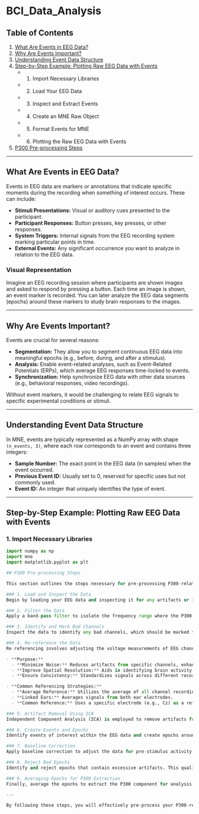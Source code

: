 # BCI_Data_Analysis

## Table of Contents
1. [What Are Events in EEG Data?](#what-are-events-in-eeg-data)
2. [Why Are Events Important?](#why-are-events-important)
3. [Understanding Event Data Structure](#understanding-event-data-structure)
4. [Step-by-Step Example: Plotting Raw EEG Data with Events](#step-by-step-example-plotting-raw-eeg-data-with-events)
   - 1. Import Necessary Libraries
   - 2. Load Your EEG Data
   - 3. Inspect and Extract Events
   - 4. Create an MNE Raw Object
   - 5. Format Events for MNE
   - 6. Plotting the Raw EEG Data with Events
5. [P300 Pre-processing Steps](#p300-pre-processing-steps)

---

## What Are Events in EEG Data?

Events in EEG data are markers or annotations that indicate specific moments during the recording when something of interest occurs. These can include:

- **Stimuli Presentations:** Visual or auditory cues presented to the participant.
- **Participant Responses:** Button presses, key presses, or other responses.
- **System Triggers:** Internal signals from the EEG recording system marking particular points in time.
- **External Events:** Any significant occurrence you want to analyze in relation to the EEG data.

### Visual Representation

Imagine an EEG recording session where participants are shown images and asked to respond by pressing a button. Each time an image is shown, an event marker is recorded. You can later analyze the EEG data segments (epochs) around these markers to study brain responses to the images.

---

## Why Are Events Important?

Events are crucial for several reasons:

- **Segmentation:** They allow you to segment continuous EEG data into meaningful epochs (e.g., before, during, and after a stimulus).
- **Analysis:** Enable event-related analyses, such as Event-Related Potentials (ERPs), which average EEG responses time-locked to events.
- **Synchronization:** Help synchronize EEG data with other data sources (e.g., behavioral responses, video recordings).

Without event markers, it would be challenging to relate EEG signals to specific experimental conditions or stimuli.

---

## Understanding Event Data Structure

In MNE, events are typically represented as a NumPy array with shape `(n_events, 3)`, where each row corresponds to an event and contains three integers:

- **Sample Number:** The exact point in the EEG data (in samples) when the event occurred.
- **Previous Event ID:** Usually set to 0, reserved for specific uses but not commonly used.
- **Event ID:** An integer that uniquely identifies the type of event.

---

## Step-by-Step Example: Plotting Raw EEG Data with Events

### 1. Import Necessary Libraries
```python
import numpy as np
import mne
import matplotlib.pyplot as plt

## P300 Pre-processing Steps

This section outlines the steps necessary for pre-processing P300-related EEG data. Each step is crucial for preparing your data for subsequent analysis.

### 1. Load and Inspect the Data
Begin by loading your EEG data and inspecting it for any artifacts or irregularities. This initial review helps identify potential issues that may affect the analysis.

### 2. Filter the Data
Apply a band-pass filter to isolate the frequency range where the P300 component typically occurs (0.1 Hz to 30 Hz). Filtering helps enhance the relevant brain signals while minimizing noise.

### 3. Identify and Mark Bad Channels
Inspect the data to identify any bad channels, which should be marked for exclusion during analysis. This step is essential for ensuring data quality and reliability.

### 4. Re-reference the Data
Re-referencing involves adjusting the voltage measurements of EEG channels based on the average or another reference channel. This process improves signal clarity and reduces noise.

- **Purpose:**
  - **Minimize Noise:** Reduces artifacts from specific channels, enhancing signal quality.
  - **Improve Spatial Resolution:** Aids in identifying brain activity related to cognitive processes, such as the P300.
  - **Ensure Consistency:** Standardizes signals across different recordings and subjects, allowing for valid comparisons.

- **Common Referencing Strategies:**
  - **Average Reference:** Utilizes the average of all channel recordings.
  - **Linked Ears:** Averages signals from both ear electrodes.
  - **Common Reference:** Uses a specific electrode (e.g., Cz) as a reference for all other electrodes.

### 5. Artifact Removal Using ICA
Independent Component Analysis (ICA) is employed to remove artifacts from EEG data. ICA operates under the assumptions of statistical independence and non-Gaussianity of the underlying sources.

### 6. Create Events and Epochs
Identify events of interest within the EEG data and create epochs around these events for further analysis. This segmentation allows for a more focused study of brain responses related to specific stimuli.

### 7. Baseline Correction
Apply baseline correction to adjust the data for pre-stimulus activity. This step helps to account for any pre-existing electrical activity that could skew the results.

### 8. Reject Bad Epochs
Identify and reject epochs that contain excessive artifacts. This quality control step ensures that only clean, reliable data is used for analysis.

### 9. Averaging Epochs for P300 Extraction
Finally, average the epochs to extract the P300 component for analysis. This averaging process helps enhance the signal-to-noise ratio, allowing for clearer interpretation of the P300 response.

---

By following these steps, you will effectively pre-process your P300-related EEG data, preparing it for reliable analysis.
